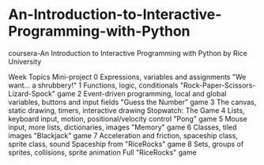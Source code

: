 An-Introduction-to-Interactive-Programming-with-Python
======================================================

coursera-An Introduction to Interactive Programming with Python by Rice University

Week	Topics	Mini-project
0	Expressions, variables and assignments	"We want... a shrubbery!"
1	Functions, logic, conditionals	"Rock-Paper-Scissors-Lizard-Spock" game
2	Event-driven programming, local and global variables, buttons and input fields	"Guess the Number" game
3	The canvas, static drawing, timers, interactive drawing	Stopwatch: The Game
4	Lists, keyboard input, motion, positional/velocity control	"Pong" game
5	Mouse input, more lists, dictionaries, images	"Memory" game
6	Classes, tiled images	"Blackjack" game
7	Acceleration and friction, spaceship class, sprite class, sound	Spaceship from "RiceRocks" game
8	Sets, groups of sprites, collisions, sprite animation	Full "RiceRocks" game
